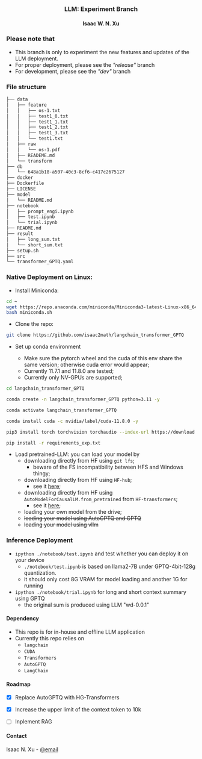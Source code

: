 <h3 align="center"> LLM: Experiment Branch </h3>
<h4 align="center"> Isaac W. N. Xu </h4>

### Please note that

- This branch is only to experiment the new features and updates of the LLM deployment.
- For proper deployment, please see the *"release"* branch
- For development, please see the *"dev"* branch
 
### File structure

```txt
├── data
│   ├── feature
│   │   ├── os-1.txt
│   │   ├── test1_0.txt
│   │   ├── test1_1.txt
│   │   ├── test1_2.txt
│   │   ├── test1_3.txt
│   │   └── test1.txt
│   ├── raw
│   │   └── os-1.pdf
│   ├── READEME.md
│   └── transform
├── db
│   └── 648a1b18-a507-40c3-8cf6-c417c2675127
├── docker
├── Dockerfile
├── LICENSE
├── model
│   └── README.md
├── notebook
│   ├── prompt_engi.ipynb
│   ├── test.ipynb
│   └── trial.ipynb
├── README.md
├── result
│   ├── long_sum.txt
│   └── short_sum.txt
├── setup.sh
├── src
└── transformer_GPTQ.yaml
```

### Native Deployment on Linux:

- Install Miniconda:
 
```sh
cd ~
wget https://repo.anaconda.com/miniconda/Miniconda3-latest-Linux-x86_64.sh -O ~/miniconda.sh
bash miniconda.sh
```

- Clone the repo:
 
```sh
git clone https://github.com/isaac2math/langchain_transformer_GPTQ
```

- Set up conda environment
  
  - Make sure the pytorch wheel and the cuda of this env share the same version; otherwise cuda error would appear;
  - Currently 11.7.1 and 11.8.0 are tested;
  - Currently only NV-GPUs are supported;

```sh
cd langchain_transformer_GPTQ

conda create -n langchain_transformer_GPTQ python=3.11 -y

conda activate langchain_transformer_GPTQ

conda install cuda -c nvidia/label/cuda-11.8.0 -y

pip3 install torch torchvision torchaudio --index-url https://download.pytorch.org/whl/cu118

pip install -r requirements_exp.txt
```

- Load pretrained-LLM: you can load your model by
  - downloading directly from HF using `git lfs`;
    - beware of the FS incompatibility between HFS and Windows thingy;
  - downloading directly from HF using `HF-hub`;
    - see it [here](https://huggingface.co/docs/hub/index);
  - downloading directly from HF using `AutoModelForCausalLM.from_pretrained` from `HF-transformers`;
    - see it [here](https://huggingface.co/docs/transformers/model_doc/auto);
  - loading your own model from the drive;
  - <s>loading your model using AutoGPTQ and GPTQ</s>
  - <s>loading your model using vllm</s>

### Inference Deployment

- `ipython ./notebook/test.ipynb` and test whether you can deploy it on your device
  - `./notebook/test.ipynb` is based on llama2-7B under GPTQ-4bit-128g quantization.
  - it should only cost 8G VRAM for model loading and another 1G for running
- `ipython ./notebook/trial.ipynb` for long and short context summary using GPTQ
  - the original sum is produced using LLM "wd-0.0.1"

#### Dependency

- This repo is for in-house and offline LLM application
- Currently this repo relies on 
  - `langchain` 
  - `CUDA` 
  - `Transformers` 
  - `AutoGPTQ` 
  - `LangChain` 


#### Roadmap

- [x] Replace AutoGPTQ with HG-Transformers
- [x] Increase the upper limit of the context token to 10k
- [ ] Inplement RAG


#### Contact

Isaac N. Xu - [@email](xuningandy@gmail.com)

